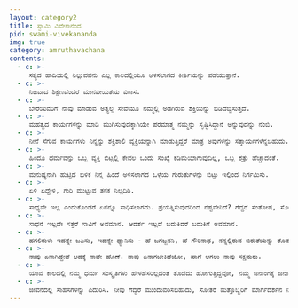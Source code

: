 ```yaml
---
layout: category2
title: ಸ್ವಾಮಿ ವಿವೇಕಾನಂದ
pid: swami-vivekananda
img: true
category: amruthavachana
contents:
  - c: >- 
     ಸತ್ಯದ ಹಾದಿಯಲ್ಲಿ ನಿಲ್ಲುವವನು ಎಲ್ಲ ಕಾಲದಲ್ಲಿಯೂ ಅಳಿಸಲಾಗದ ಕೀರ್ತಿಯನ್ನು ಪಡೆಯುತ್ತಾನೆ.
  - c: >- 
     ನಿಜವಾದ ಶಿಕ್ಷಣವೆಂದರೆ ಮಾನವೀಯತೆಯ ವಿಕಾಸ.
  - c: >- 
     ಬೇರೆಯವರಿಗೆ ನಾವು ಮಾಡುವ ಅತ್ಯಲ್ಪ ಸೇವೆಯೂ ನಮ್ಮಲ್ಲಿ ಅಡಗಿರುವ ಶಕ್ತಿಯನ್ನು ಬಡಿದೆಬ್ಬಿಸುತ್ತದೆ.
  - c: >- 
     ಮಹತ್ವದ ಕಾರ್ಯಗಳನ್ನು ಮಾಡಿ ಮುಗಿಸುವುದಕ್ಕಾಗಿಯೇ ಪರಮಾತ್ಮ ನಮ್ಮನ್ನು ಸೃಷ್ಟಿಸಿದ್ದಾನೆ ಅನ್ನುವುದನ್ನು ನಂಬಿ.
  - c: >- 
     ನೀನೆ ಸೆಗುವ ಕಾರ್ಯಗಳು ನಿನ್ನನ್ನು ಶಕ್ತಿಶಾಲಿ ವ್ಯಕ್ತಿಯನ್ನಾಗಿ ಮಾಡುತ್ತಿದ್ದರೆ ಮಾತ್ರ ಅವುಗಳನ್ನು ಸತ್ಕಾರ್ಯಗಳೆನ್ನಬಹುದು. 
  - c: >- 
     ಹಿಂದೂ ಧರ್ಮವನ್ನು ಒಬ್ಬ ವ್ಯಕ್ತಿ ಬಿಟ್ಟಲ್ಲಿ ಕೇವಲ ಒಂದು ಸಂಖ್ಯೆ ಕಡಿಮೆಯಾಗುವುದಿಲ್ಲ, ಒಬ್ಬ ಶತ್ರು ಹೆಚ್ಚಾದಂತೆ.
  - c: >- 
     ಮನುಷ್ಯನಾಗಿ ಹುಟ್ಟಿದ ಬಳಿಕ ನಿನ್ನ ಹಿಂದೆ ಅಳಿಸಲಾಗದ ಒಳ್ಳೆಯ ಗುರುತುಗಳನ್ನು ಬಿಟ್ಟು ಇಲ್ಲಿಂದ ನಿರ್ಗಮಿಸು.
  - c: >- 
     ಏಳಿ ಏದ್ದೇಳಿ, ಗುರಿ ಮುಟ್ಟುವ ತನಕ ನಿಲ್ಲದಿರಿ.
  - c: >- 
     ಸಾಧ್ಯವೇ ಇಲ್ಲ ಎಂದುಕೊಂಡರೆ ಏನನ್ನೂ ಸಾಧಿಸಲಾಗದು. ಪ್ರಯತ್ನಿಸುವುದರಿಂದ ನಷ್ಟವೇನಿದೆ? ಗೆದ್ದರೆ ಸಂತೋಷ, ಸೋತರೆ ಅನುಭವ.
  - c: >- 
     ಸಾಧನೆ ಇಲ್ಲದೇ ಸತ್ತರೆ ಸಾವಿಗೆ ಅವಮಾನ. ಆದರ್ಶ ಇಲ್ಲದೆ ಬದುಕಿದರೆ ಬದುಕಿಗೆ ಅವಮಾನ.
  - c: >- 
     ಹಗಲಿರುಳು ಇದನ್ನೇ ಜಪಿಸು, ಇದನ್ನೇ ಧ್ಯಾನಿಸು - ಹೆ ಜಗಜ್ಜನನಿ, ಹೆ ಗೌರಿನಾಥ, ನನ್ನಲ್ಲಿರುವ ಬಿರುತೆಯನ್ನು ತೊಡೆದುಹಾಕು , ನನ್ನಲ್ಲಿ ಧಿರ್ಯವನ್ನು ತಿಂಬಿಸು, ನನ್ನನ್ನು ಓರ್ವ ಪುರುಷ ಪುಂಗವ ನ್ನಾಗಿ ಮಾಡು.
  - c: >- 
     ನಾವು ಏನಾಗಿದ್ದೇವೆ ಅದಕ್ಕೆ ನಾವೇ ಹೊಣೆ. ನಾವು ಏನಾಗಬೇಕಿದೆಯೋ, ಹಾಗೆ ಆಗಲು ನಾವು ಸಕ್ಷಮರು.
  - c: >- 
     ಯಾವ ಕಾಲದಲ್ಲಿ ನಮ್ಮ ಧರ್ಮ ಸಂಸ್ಕೃತಿಗಳು ಹೇಳಹೆಸರಿಲ್ಲದಂತೆ ತೊಡೆದು ಹೋಗುತ್ತಿದ್ದವೋ, ನಮ್ಮ ಜನಾಂಗಕ್ಕೆ ಜನಾಂಗದೇ ವಿನಾಶದ ಮಡುವಿನಲ್ಲಿ ಮುಳುಗಿಹೋಗುತ್ತಿದ್ದಿತೋ ಅಂಥ ವಿಷಗಳಿಗೆಯಲ್ಲಿ ನಮ್ಮ ಧರ್ಮವನ್ನೂ ಸಮಾಜವನ್ನೂ ಉದ್ಧಾರ ಮಾಡಿದ ಮಹಾನ್ ರಾಷ್ಟ್ರಪುರುಷ ಶಿವಾಜಿ.
  - c: >- 
     ಜೀವನದಲ್ಲಿ ಸಾಹಸಗಳನ್ನು ಎದುರಿಸಿ. ನೀವು ಗೆದ್ದರೆ ಮುಂದುವರಿಸಬಹುದು, ಸೋತರೆ ಮತ್ತೊಬ್ಬರಿಗೆ ಮಾರ್ಗದರ್ಶನ ನೀಡಬಹುದು. 
---
```

